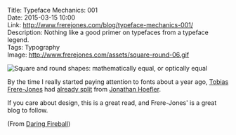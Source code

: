 Title: Typeface Mechanics: 001  
Date: 2015-03-15 10:00  
Link: http://www.frerejones.com/blog/typeface-mechanics-001/  
Description: Nothing like a good primer on typefaces from a typeface legend.  
Tags: Typography  
Image: http://www.frerejones.com/assets/square-round-06.gif  

![Square and round shapes: mathematically equal, or optically equal][1]

By the time I really started paying attention to fonts about a year ago, [Tobias Frere-Jones][2] had [already split][3] from [Jonathan Hoefler][4].

If you care about design, this is a great read, and Frere-Jones' is a great blog to follow.

(From [Daring Fireball][5])

[1]: http://www.frerejones.com/assets/square-round-06.gif "Square and round shapes: mathematically equal, or optically equal"
[2]: http://www.frerejones.com/ "Tobias Frere-Jones blog"
[3]: https://en.wikipedia.org/wiki/Hoefler_%26_Co.#Conflict_between_Hoefler_and_Frere-Jones "Wikipedia: Conflict between Hoefer and Frere-Jones"
[4]: http://www.typography.com "Hoefler & Co."
[5]: http://daringfireball.net/linked/2015/02/11/frere-jones "John Gruber's link to Tobias Frere-Jones' blog"
